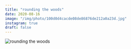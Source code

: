 ```yaml
---
title: "rounding the woods"
date: 2020-08-16
image: "/img/photo/100d0d4cacde08de86876de212a0a23d.jpg"
instagram: true
draft: false
---
```


![rounding the woods](/img/photo/100d0d4cacde08de86876de212a0a23d.jpg)
